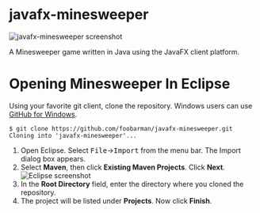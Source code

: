 # javafx-minesweeper

![javafx-minesweeper screenshot](http://i.imgur.com/9i04k.png)

A Minesweeper game written in Java using the JavaFX client platform. 

# Opening Minesweeper In Eclipse

Using your favorite git client, clone the repository. Windows users can use [GitHub for Windows](http://windows.github.com/).

    $ git clone https://github.com/foobarman/javafx-minesweeper.git
    Cloning into 'javafx-minesweeper'...

1. Open Eclipse. Select <kbd>File</kbd>&#8594;<kbd>Import</kbd> from the menu bar. The Import dialog box appears.
2. Select **Maven**, then click **Existing Maven Projects**. Click **Next**.
![Eclipse screenshot](http://i.imgur.com/q9ARD.png)
3. In the **Root Directory** field, enter the directory where you cloned the repository. 
4. The project will be listed under **Projects**. Now click **Finish**.